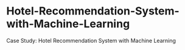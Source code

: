 # Hotel-Recommendation-System-with-Machine-Learning
Case Study: Hotel Recommendation System with Machine Learning
